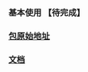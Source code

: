 ### 基本使用 【待完成】

### [包原始地址](https://github.com/go-martini/martini)
### [文档](http://martini.codegangsta.io)